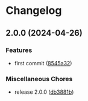 # Changelog

## 2.0.0 (2024-04-26)


### Features

* first commit ([8545a32](https://github.com/keq-request/keq-url/commit/8545a32b4a0030e9c323c2fc1091d4e9f1f7d849))


### Miscellaneous Chores

* release 2.0.0 ([db3881b](https://github.com/keq-request/keq-url/commit/db3881b9b1c8e53c0d83644428ed68a7d5edc74e))
